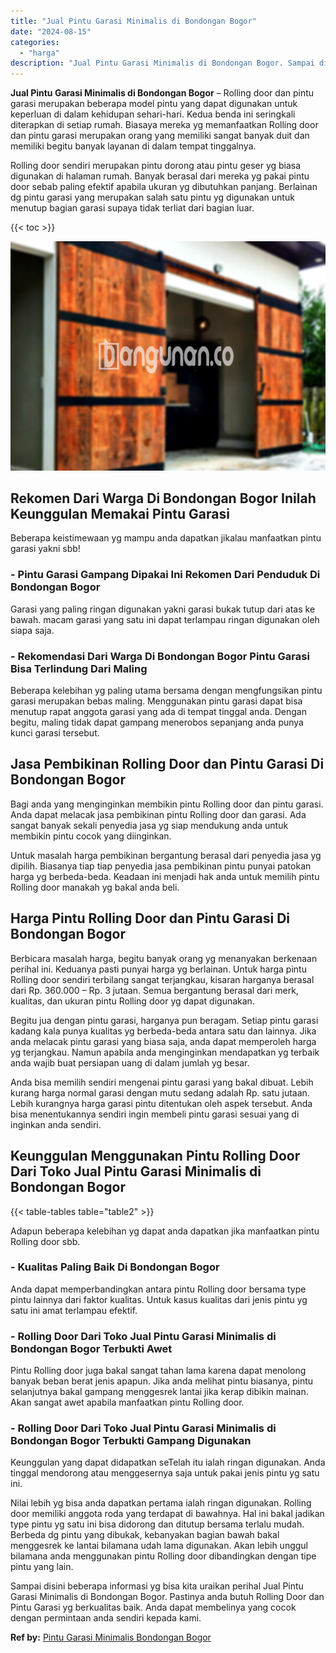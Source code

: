 ```yaml
---
title: "Jual Pintu Garasi Minimalis di Bondongan Bogor"
date: "2024-08-15"
categories: 
  - "harga"
description: "Jual Pintu Garasi Minimalis di Bondongan Bogor. Sampai disini beberapa informasi yg bisa kita uraikan perihal Jual Pintu Garasi Minimalis di Bondongan Bogor...."
---
```


**Jual Pintu Garasi Minimalis di Bondongan Bogor** – Rolling door dan pintu garasi merupakan beberapa model pintu yang dapat digunakan untuk keperluan di dalam kehidupan sehari-hari. Kedua benda ini seringkali diterapkan di setiap rumah. Biasaya mereka yg memanfaatkan Rolling door dan pintu garasi merupakan orang yang memiliki sangat banyak duit dan memiliki begitu banyak layanan di dalam tempat tinggalnya.

Rolling door sendiri merupakan pintu dorong atau pintu geser yg biasa digunakan di halaman rumah. Banyak berasal dari mereka yg pakai pintu door sebab paling efektif apabila ukuran yg dibutuhkan panjang. Berlainan dg pintu garasi yang merupakan salah satu pintu yg digunakan untuk menutup bagian garasi supaya tidak terliat dari bagian luar.

{{< toc >}}

![Jual Pintu Garasi Minimalis di Bondongan Bogor](/images/pintu-garasi-10.png)

## Rekomen Dari Warga Di Bondongan Bogor Inilah Keunggulan Memakai Pintu Garasi

Beberapa keistimewaan yg mampu anda dapatkan jikalau manfaatkan pintu garasi yakni sbb!

### \- Pintu Garasi Gampang Dipakai Ini Rekomen Dari Penduduk Di Bondongan Bogor

Garasi yang paling ringan digunakan yakni garasi bukak tutup dari atas ke bawah. macam garasi yang satu ini dapat terlampau ringan digunakan oleh siapa saja.

### \- Rekomendasi Dari Warga Di Bondongan Bogor Pintu Garasi Bisa Terlindung Dari Maling

Beberapa kelebihan yg paling utama bersama dengan mengfungsikan pintu garasi merupakan bebas maling. Menggunakan pintu garasi dapat bisa menutup rapat anggota garasi yang ada di tempat tinggal anda. Dengan begitu, maling tidak dapat gampang menerobos sepanjang anda punya kunci garasi tersebut.

## Jasa Pembikinan Rolling Door dan Pintu Garasi Di Bondongan Bogor

Bagi anda yang menginginkan membikin pintu Rolling door dan pintu garasi. Anda dapat melacak jasa pembikinan pintu Rolling door dan garasi. Ada sangat banyak sekali penyedia jasa yg siap mendukung anda untuk membikin pintu cocok yang diinginkan.

Untuk masalah harga pembikinan bergantung berasal dari penyedia jasa yg dipilih. Biasanya tiap tiap penyedia jasa pembikinan pintu punyai patokan harga yg berbeda-beda. Keadaan ini menjadi hak anda untuk memilih pintu Rolling door manakah yg bakal anda beli.

## Harga Pintu Rolling Door dan Pintu Garasi Di Bondongan Bogor

Berbicara masalah harga, begitu banyak orang yg menanyakan berkenaan perihal ini. Keduanya pasti punyai harga yg berlainan. Untuk harga pintu Rolling door sendiri terbilang sangat terjangkau, kisaran harganya berasal dari Rp. 360.000 – Rp. 3 jutaan. Semua bergantung berasal dari merk, kualitas, dan ukuran pintu Rolling door yg dapat digunakan.

Begitu jua dengan pintu garasi, harganya pun beragam. Setiap pintu garasi kadang kala punya kualitas yg berbeda-beda antara satu dan lainnya. Jika anda melacak pintu garasi yang biasa saja, anda dapat memperoleh harga yg terjangkau. Namun apabila anda menginginkan mendapatkan yg terbaik anda wajib buat persiapan uang di dalam jumlah yg besar.

Anda bisa memilih sendiri mengenai pintu garasi yang bakal dibuat. Lebih kurang harga normal garasi dengan mutu sedang adalah Rp. satu jutaan. Lebih kurangnya harga garasi pintu ditentukan oleh aspek tersebut. Anda bisa menentukannya sendiri ingin membeli pintu garasi sesuai yang di inginkan anda sendiri.

## Keunggulan Menggunakan Pintu Rolling Door Dari Toko Jual Pintu Garasi Minimalis di Bondongan Bogor

{{< table-tables table="table2" >}}

Adapun beberapa kelebihan yg dapat anda dapatkan jika manfaatkan pintu Rolling door sbb.

### \- Kualitas Paling Baik Di Bondongan Bogor

Anda dapat memperbandingkan antara pintu Rolling door bersama type pintu lainnya dari faktor kualitas. Untuk kasus kualitas dari jenis pintu yg satu ini amat terlampau efektif.

### \- Rolling Door Dari Toko Jual Pintu Garasi Minimalis di Bondongan Bogor Terbukti Awet

Pintu Rolling door juga bakal sangat tahan lama karena dapat menolong banyak beban berat jenis apapun. Jika anda melihat pintu biasanya, pintu selanjutnya bakal gampang menggesrek lantai jika kerap dibikin mainan. Akan sangat awet apabila manfaatkan pintu Rolling door.

### \- Rolling Door Dari Toko Jual Pintu Garasi Minimalis di Bondongan Bogor Terbukti Gampang Digunakan

Keunggulan yang dapat didapatkan seTelah itu ialah ringan digunakan. Anda tinggal mendorong atau menggesernya saja untuk pakai jenis pintu yg satu ini.

Nilai lebih yg bisa anda dapatkan pertama ialah ringan digunakan. Rolling door memiliki anggota roda yang terdapat di bawahnya. Hal ini bakal jadikan type pintu yg satu ini bisa didorong dan ditutup bersama terlalu mudah. Berbeda dg pintu yang dibukak, kebanyakan bagian bawah bakal menggesrek ke lantai bilamana udah lama digunakan. Akan lebih unggul bilamana anda menggunakan pintu Rolling door dibandingkan dengan tipe pintu yang lain.

Sampai disini beberapa informasi yg bisa kita uraikan perihal Jual Pintu Garasi Minimalis di Bondongan Bogor. Pastinya anda butuh Rolling Door dan Pintu Garasi yg berkualitas baik. Anda dapat membelinya yang cocok dengan permintaan anda sendiri kepada kami.

**Ref by:** [Pintu Garasi Minimalis Bondongan Bogor](https://id.wikipedia.org/wiki/Pintu)
